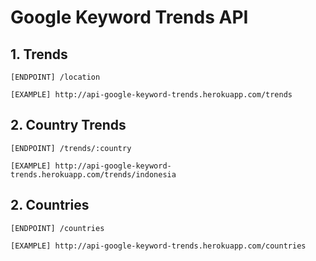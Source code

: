# Google Keyword Trends API

## 1. Trends
```
[ENDPOINT] /location
```
```
[EXAMPLE] http://api-google-keyword-trends.herokuapp.com/trends
```

## 2. Country Trends
```
[ENDPOINT] /trends/:country
```
```
[EXAMPLE] http://api-google-keyword-trends.herokuapp.com/trends/indonesia
```

## 2. Countries
```
[ENDPOINT] /countries
```
```
[EXAMPLE] http://api-google-keyword-trends.herokuapp.com/countries



